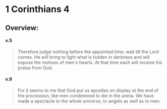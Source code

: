 # 1 Corinthians 4

## Overview:


#### v.5
>Therefore judge nothing before the appointed time; wait till the Lord comes. He will bring to light what is hidden in darkness and will expose the motives of men's hearts. At that time each will receive his praise from God.

#### v.9
>For it seems to me that God put us apostles on display at the end of the procession, like men condemned to die in the arena. We have made a spectacle to the whole universe, to angels as well as to men.


